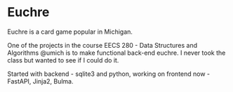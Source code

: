 # Euchre
Euchre is a card game popular in Michigan.

One of the projects in the course EECS 280 - Data Structures and Algorithms @umich is to make functional back-end euchre. I never took the class but wanted to see if I could do it.

Started with backend - sqlite3 and python, working on frontend now - FastAPI, Jinja2, Bulma.
